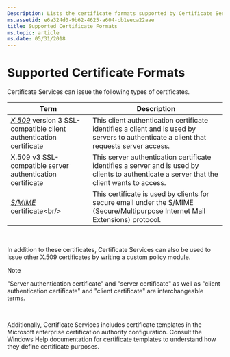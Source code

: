 ```yaml
---
Description: Lists the certificate formats supported by Certificate Services.
ms.assetid: e6a324d0-9b62-4625-a604-cb1eeca22aae
title: Supported Certificate Formats
ms.topic: article
ms.date: 05/31/2018
---
```


# Supported Certificate Formats

Certificate Services can issue the following types of certificates.



| Term                                                                                                                                                                                                                                                                                                                                                                                             | Description                                                                                                                                            |
|--------------------------------------------------------------------------------------------------------------------------------------------------------------------------------------------------------------------------------------------------------------------------------------------------------------------------------------------------------------------------------------------------|--------------------------------------------------------------------------------------------------------------------------------------------------------|
| <span id="X.509_version_3_SSL-compatible_client_authentication_certificate"></span><span id="x.509_version_3_ssl-compatible_client_authentication_certificate"></span><span id="X.509_VERSION_3_SSL-COMPATIBLE_CLIENT_AUTHENTICATION_CERTIFICATE"></span>[*X.509*](https://msdn.microsoft.com/en-us/library/ms721636(v=VS.85).aspx) version 3 SSL-compatible client authentication certificate<br/> | This client authentication certificate identifies a client and is used by servers to authenticate a client that requests server access.<br/>     |
| <span id="X.509_v3_SSL-compatible_server_authentication_certificate"></span><span id="x.509_v3_ssl-compatible_server_authentication_certificate"></span><span id="X.509_V3_SSL-COMPATIBLE_SERVER_AUTHENTICATION_CERTIFICATE"></span>X.509 v3 SSL-compatible server authentication certificate<br/>                                                                                         | This server authentication certificate identifies a server and is used by clients to authenticate a server that the client wants to access.<br/> |
| <span id="S_MIME_certificate"></span><span id="s_mime_certificate"></span><span id="S_MIME_CERTIFICATE"></span>[*S/MIME*](https://msdn.microsoft.com/en-us/library/ms721625(v=VS.85).aspx) certificate<br/>                                                                                                           | This certificate is used by clients for secure email under the S/MIME (Secure/Multipurpose Internet Mail Extensions) protocol.<br/>              |



 

In addition to these certificates, Certificate Services can also be used to issue other X.509 certificates by writing a custom policy module.

> [!Note]  
> "Server authentication certificate" and "server certificate" as well as "client authentication certificate" and "client certificate" are interchangeable terms.

 

Additionally, Certificate Services includes certificate templates in the Microsoft enterprise certification authority configuration. Consult the Windows Help documentation for certificate templates to understand how they define certificate purposes.

 

 




